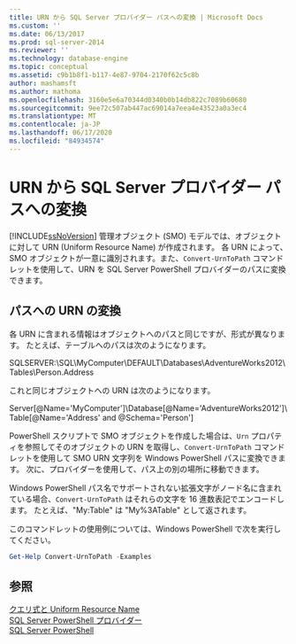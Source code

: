 ```yaml
---
title: URN から SQL Server プロバイダー パスへの変換 | Microsoft Docs
ms.custom: ''
ms.date: 06/13/2017
ms.prod: sql-server-2014
ms.reviewer: ''
ms.technology: database-engine
ms.topic: conceptual
ms.assetid: c9b1b8f1-b117-4e87-9704-2170f62c5c8b
author: mashamsft
ms.author: mathoma
ms.openlocfilehash: 3160e5e6a70344d0340b0b14db822c7089b60680
ms.sourcegitcommit: 9ee72c507ab447ac69014a7eea4e43523a0a3ec4
ms.translationtype: MT
ms.contentlocale: ja-JP
ms.lasthandoff: 06/17/2020
ms.locfileid: "84934574"
---
```

# <a name="convert-urns-to-sql-server-provider-paths"></a>URN から SQL Server プロバイダー パスへの変換
  [!INCLUDE[ssNoVersion](../includes/ssnoversion-md.md)] 管理オブジェクト (SMO) モデルでは、オブジェクトに対して URN (Uniform Resource Name) が作成されます。 各 URN によって、SMO オブジェクトが一意に識別されます。また、`Convert-UrnToPath` コマンドレットを使用して、URN を SQL Server PowerShell プロバイダーのパスに変換できます。  
  
## <a name="converting-urns-to-paths"></a>パスへの URN の変換  
 各 URN に含まれる情報はオブジェクトへのパスと同じですが、形式が異なります。 たとえば、テーブルへのパスは次のようになります。  
  
 SQLSERVER:\SQL\MyComputer\DEFAULT\Databases\AdventureWorks2012\Tables\Person.Address  
  
 これと同じオブジェクトへの URN は次のようになります。  
  
 Server[@Name='MyComputer']\Database[@Name='AdventureWorks2012']\Table[@Name='Address' and @Schema='Person']  
  
 PowerShell スクリプトで SMO オブジェクトを作成した場合は、`Urn` プロパティを参照してそのオブジェクトの URN を取得し、`Convert-UrnToPath` コマンドレットを使用して SMO URN 文字列を Windows PowerShell パスに変換できます。 次に、プロバイダーを使用して、パス上の別の場所に移動できます。  
  
 Windows PowerShell パス名でサポートされない拡張文字がノード名に含まれている場合、`Convert-UrnToPath` はそれらの文字を 16 進数表記でエンコードします。 たとえば、"My:Table" は "My%3ATable" として返されます。  
  
 このコマンドレットの使用例については、Windows PowerShell で次を実行してください。  
  
```powershell
Get-Help Convert-UrnToPath -Examples  
```  
  
## <a name="see-also"></a>参照  
 [クエリ式と Uniform Resource Name](../powershell/query-expressions-and-uniform-resource-names.md)   
 [SQL Server PowerShell プロバイダー](../powershell/sql-server-powershell-provider.md)   
 [SQL Server PowerShell](../powershell/sql-server-powershell.md)  
